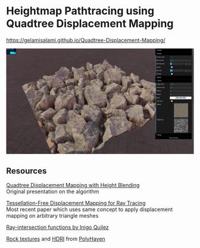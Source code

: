 # Heightmap Pathtracing using Quadtree Displacement Mapping

https://gelamisalami.github.io/Quadtree-Displacement-Mapping/

<img src="screenshot-image.png">



## Resources

[Quadtree Displacement Mapping with Height Blending](https://www.gamedevs.org/uploads/quadtree-displacement-mapping-with-height-blending.pdf) <br>
Original presentation on the algorithm

[Tessellation-Free Displacement Mapping for Ray Tracing](https://perso.telecom-paristech.fr/boubek/papers/TFDM/) <br>
Most recent paper which uses same concept to apply displacement mapping on arbitrary triangle meshes

[Ray-intersection functions by Inigo Quilez](https://iquilezles.org/articles/intersectors/) <br>

[Rock textures](https://polyhaven.com/a/gray_rocks) and [HDRI](https://polyhaven.com/a/the_sky_is_on_fire) from [PolyHaven](https://polyhaven.com/)